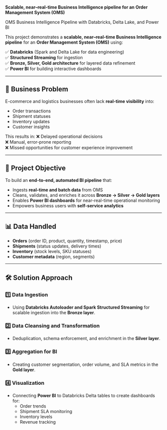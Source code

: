 __Scalable, near–real-time Business Intelligence pipeline for an Order Management System (OMS)__

OMS Business Intelligence Pipeline with Databricks, Delta Lake, and Power BI

This project demonstrates a **scalable, near–real-time Business Intelligence pipeline** for an **Order Management System (OMS)** using:

✅ **Databricks** (Spark and Delta Lake for data engineering)  
✅ **Structured Streaming** for ingestion  
✅ **Bronze, Silver, Gold architecture** for layered data refinement  
✅ **Power BI** for building interactive dashboards

---

## 🎯 **Business Problem**

E-commerce and logistics businesses often lack **real-time visibility** into:
- Order transactions
- Shipment statuses
- Inventory updates
- Customer insights

This results in:
❌ Delayed operational decisions  
❌ Manual, error-prone reporting  
❌ Missed opportunities for customer experience improvement

---

## 🧩 **Project Objective**

To build an **end-to-end, automated BI pipeline** that:
- Ingests **real-time and batch data** from OMS
- Cleans, validates, and enriches it across **Bronze → Silver → Gold layers**
- Enables **Power BI dashboards** for near-real-time operational monitoring
- Empowers business users with **self-service analytics**

---

## 📊 **Data Handled**

- **Orders** (order ID, product, quantity, timestamp, price)
- **Shipments** (status updates, delivery times)
- **Inventory** (stock levels, SKU statuses)
- **Customer metadata** (region, segments)

---

## 🛠️ **Solution Approach**

### 1️⃣ Data Ingestion
- Using **Databricks Autoloader and Spark Structured Streaming** for scalable ingestion into the **Bronze layer**.

### 2️⃣ Data Cleansing and Transformation
- Deduplication, schema enforcement, and enrichment in the **Silver layer**.

### 3️⃣ Aggregation for BI
- Creating customer segmentation, order volume, and SLA metrics in the **Gold layer**.

### 4️⃣ Visualization
- Connecting **Power BI** to Databricks Delta tables to create dashboards for:
  - Order trends
  - Shipment SLA monitoring
  - Inventory levels
  - Revenue tracking
